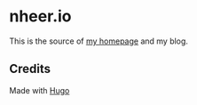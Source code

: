 # nheer.io

<!-- TODO: Netlify badge -->

This is the source of [my homepage](https://nheer.io) and my blog.

## Credits

Made with [Hugo](https://gohugo.io)
